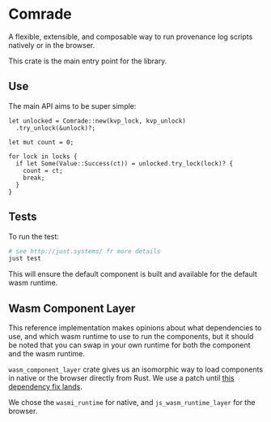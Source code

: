# Comrade

A flexible, extensible, and composable way to run provenance log scripts natively or in the browser.

This crate is the main entry point for the library. 


## Use 

The main API aims to be super simple:

```ignore
let unlocked = Comrade::new(kvp_lock, kvp_unlock)
  .try_unlock(&unlock)?;

let mut count = 0;

for lock in locks {
  if let Some(Value::Success(ct)) = unlocked.try_lock(lock)? {
    count = ct;
    break;
  }
}
```

## Tests 

To run the test:

```sh 
# see http://just.systems/ fr more details
just test
```

This will ensure the default component is built and available for the default wasm runtime.

## Wasm Component Layer

This reference implementation makes opinions about what dependencies to use, and which wasm runtime to use to run the components, but it should be noted that you can swap in your own runtime for both the component and the wasm runtime. 

`wasm_component_layer` crate gives us an isomorphic way to load components in native or the browser directly from Rust. We use a patch until [this dependency fix lands](https://github.com/DouglasDwyer/wasm_component_layer/pull/26). 

We chose the `wasmi_runtime` for native, and `js_wasm_runtime_layer` for the browser.
